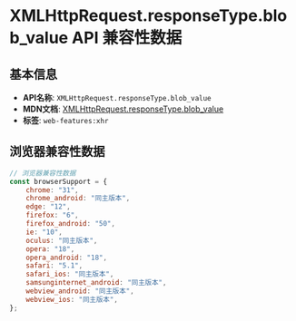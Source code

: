 # XMLHttpRequest.responseType.blob_value API 兼容性数据

## 基本信息

- **API名称**: `XMLHttpRequest.responseType.blob_value`
- **MDN文档**: [XMLHttpRequest.responseType.blob_value](https://developer.mozilla.org/docs/Web/API/XMLHttpRequest/responseType#blob)
- **标签**: `web-features:xhr`

## 浏览器兼容性数据

```javascript
// 浏览器兼容性数据
const browserSupport = {
    chrome: "31",
    chrome_android: "同主版本",
    edge: "12",
    firefox: "6",
    firefox_android: "50",
    ie: "10",
    oculus: "同主版本",
    opera: "18",
    opera_android: "18",
    safari: "5.1",
    safari_ios: "同主版本",
    samsunginternet_android: "同主版本",
    webview_android: "同主版本",
    webview_ios: "同主版本",
};

```

